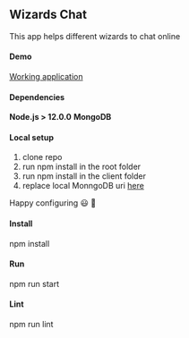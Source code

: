 ## Wizards Chat
This app helps different wizards to chat online 

#### Demo
[Working application](https://wizards-chat-room.herokuapp.com/)  

#### Dependencies
**Node.js > 12.0.0**
**MongoDB**

#### Local setup
1. clone repo
2. run npm install in the root folder
3. run npm install in the client folder
4. replace local MonngoDB uri [here](models/chat.js) 

Happy configuring :smiley: :blue_heart: 

#### Install
npm install

#### Run
npm run start

#### Lint
npm run lint
